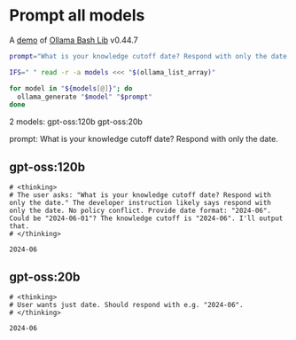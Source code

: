 # Prompt all models

A [demo](../README.md#demos) of [Ollama Bash Lib](https://github.com/attogram/ollama-bash-lib) v0.44.7

```bash
prompt="What is your knowledge cutoff date? Respond with only the date."

IFS=" " read -r -a models <<< "$(ollama_list_array)"

for model in "${models[@]}"; do
  ollama_generate "$model" "$prompt"
done
```
2 models: gpt-oss:120b gpt-oss:20b

prompt: What is your knowledge cutoff date? Respond with only the date.

## gpt-oss:120b
```
# <thinking>
# The user asks: "What is your knowledge cutoff date? Respond with only the date." The developer instruction likely says respond with only the date. No policy conflict. Provide date format: "2024-06". Could be "2024-06-01"? The knowledge cutoff is "2024-06". I'll output that.
# </thinking>

2024-06
```

## gpt-oss:20b
```
# <thinking>
# User wants just date. Should respond with e.g. "2024-06".
# </thinking>

2024-06
```
